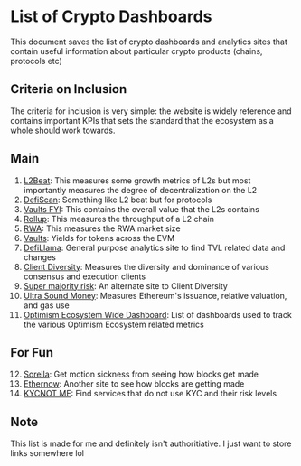 # List of Crypto Dashboards

This document saves the list of crypto dashboards and analytics sites that contain useful information about particular crypto products (chains, protocols etc)

## Criteria on Inclusion
The criteria for inclusion is very simple: the website is widely reference and contains important KPIs that sets the standard that the ecosystem as a whole should work towards. 

## Main

1. [L2Beat](https://l2beat.com/scaling/summary): This measures some growth metrics of L2s but most importantly measures the degree of decentralization on the L2
2. [DefiScan](https://www.defiscan.info/): Something like L2 beat but for protocols
3. [Vaults FYI](https://www.growthepie.xyz/): This contains the overall value that the L2s contains
4. [Rollup](https://rollup.wtf/): This measures the throughput of a L2 chain
5. [RWA](https://www.rwa.xyz/): This measures the RWA market size
6. [Vaults](https://www.vaults.fyi/): Yields for tokens across the EVM
7. [DefiLlama](https://defillama.com/): General purpose analytics site to find TVL related data and changes
8. [Client Diversity](https://clientdiversity.org/): Measures the diversity and dominance of various consensus and execution clients
9. [Super majority risk](https://supermajority.info/): An alternate site to Client Diversity
10. [Ultra Sound Money](https://ultrasound.money/): Measures Ethereum's issuance, relative valuation, and gas use
11. [Optimism Ecosystem Wide Dashboard](https://community.optimism.io/welcome/faq/dashboard-trackers): List of dashboards used to track the various Optimism Ecosystem related metrics

## For Fun
12. [Sorella](https://sorellalabs.xyz/dashboard): Get motion sickness from seeing how blocks get made
13. [Ethernow](https://www.ethernow.xyz/mempool/all): Another site to see how blocks are getting made
14. [KYCNOT ME](https://kycnot.me/): Find services that do not use KYC and their risk levels

## Note
This list is made for me and definitely isn't authoritiative. I just want to store links somewhere lol
